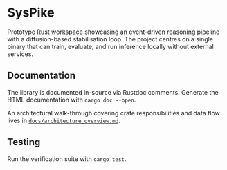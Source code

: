 # SysPike

Prototype Rust workspace showcasing an event-driven reasoning pipeline with a diffusion-based stabilisation loop. The project centres on a single binary that can train, evaluate, and run inference locally without external services.

## Documentation

The library is documented in-source via Rustdoc comments. Generate the HTML documentation with `cargo doc --open`.

An architectural walk-through covering crate responsibilities and data flow lives in
[`docs/architecture_overview.md`](docs/architecture_overview.md).

## Testing

Run the verification suite with `cargo test`.
